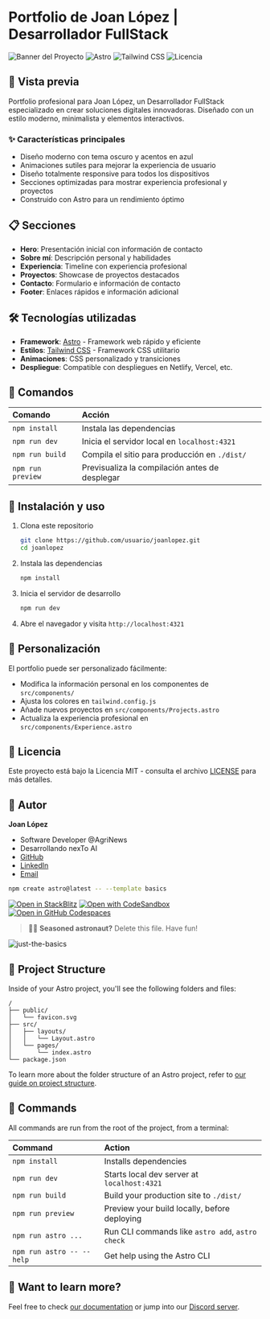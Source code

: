 # Portfolio de Joan López | Desarrollador FullStack

![Banner del Proyecto](https://img.shields.io/badge/Portfolio-Joan%20L%C3%B3pez-1E40AF)
![Astro](https://img.shields.io/badge/Astro-5.10.1-FF5D01?logo=astro)
![Tailwind CSS](https://img.shields.io/badge/Tailwind%20CSS-3.4.1-38B2AC?logo=tailwindcss)
![Licencia](https://img.shields.io/badge/Licencia-MIT-green)

## 🚀 Vista previa

Portfolio profesional para Joan López, un Desarrollador FullStack especializado en crear soluciones digitales innovadoras. Diseñado con un estilo moderno, minimalista y elementos interactivos.

### ✨ Características principales

- Diseño moderno con tema oscuro y acentos en azul
- Animaciones sutiles para mejorar la experiencia de usuario
- Diseño totalmente responsive para todos los dispositivos
- Secciones optimizadas para mostrar experiencia profesional y proyectos
- Construido con Astro para un rendimiento óptimo

## 📋 Secciones

- **Hero**: Presentación inicial con información de contacto
- **Sobre mí**: Descripción personal y habilidades
- **Experiencia**: Timeline con experiencia profesional
- **Proyectos**: Showcase de proyectos destacados
- **Contacto**: Formulario e información de contacto
- **Footer**: Enlaces rápidos e información adicional

## 🛠️ Tecnologías utilizadas

- **Framework**: [Astro](https://astro.build/) - Framework web rápido y eficiente
- **Estilos**: [Tailwind CSS](https://tailwindcss.com/) - Framework CSS utilitario
- **Animaciones**: CSS personalizado y transiciones
- **Despliegue**: Compatible con despliegues en Netlify, Vercel, etc.

## 🧞 Comandos

| Comando                   | Acción                                               |
| :------------------------ | :--------------------------------------------------- |
| `npm install`             | Instala las dependencias                             |
| `npm run dev`             | Inicia el servidor local en `localhost:4321`         |
| `npm run build`           | Compila el sitio para producción en `./dist/`        |
| `npm run preview`         | Previsualiza la compilación antes de desplegar       |

## 🔧 Instalación y uso

1. Clona este repositorio
   ```bash
   git clone https://github.com/usuario/joanlopez.git
   cd joanlopez
   ```

2. Instala las dependencias
   ```bash
   npm install
   ```

3. Inicia el servidor de desarrollo
   ```bash
   npm run dev
   ```

4. Abre el navegador y visita `http://localhost:4321`

## 📄 Personalización

El portfolio puede ser personalizado fácilmente:

- Modifica la información personal en los componentes de `src/components/`
- Ajusta los colores en `tailwind.config.js`
- Añade nuevos proyectos en `src/components/Projects.astro`
- Actualiza la experiencia profesional en `src/components/Experience.astro`

## 📝 Licencia

Este proyecto está bajo la Licencia MIT - consulta el archivo [LICENSE](LICENSE) para más detalles.

## 👤 Autor

**Joan López**

- Software Developer @AgriNews
- Desarrollando nexTo AI
- [GitHub](https://github.com/)
- [LinkedIn](https://linkedin.com/)
- [Email](mailto:contacto@ejemplo.com)

```sh
npm create astro@latest -- --template basics
```

[![Open in StackBlitz](https://developer.stackblitz.com/img/open_in_stackblitz.svg)](https://stackblitz.com/github/withastro/astro/tree/latest/examples/basics)
[![Open with CodeSandbox](https://assets.codesandbox.io/github/button-edit-lime.svg)](https://codesandbox.io/p/sandbox/github/withastro/astro/tree/latest/examples/basics)
[![Open in GitHub Codespaces](https://github.com/codespaces/badge.svg)](https://codespaces.new/withastro/astro?devcontainer_path=.devcontainer/basics/devcontainer.json)

> 🧑‍🚀 **Seasoned astronaut?** Delete this file. Have fun!

![just-the-basics](https://github.com/withastro/astro/assets/2244813/a0a5533c-a856-4198-8470-2d67b1d7c554)

## 🚀 Project Structure

Inside of your Astro project, you'll see the following folders and files:

```text
/
├── public/
│   └── favicon.svg
├── src/
│   ├── layouts/
│   │   └── Layout.astro
│   └── pages/
│       └── index.astro
└── package.json
```

To learn more about the folder structure of an Astro project, refer to [our guide on project structure](https://docs.astro.build/en/basics/project-structure/).

## 🧞 Commands

All commands are run from the root of the project, from a terminal:

| Command                   | Action                                           |
| :------------------------ | :----------------------------------------------- |
| `npm install`             | Installs dependencies                            |
| `npm run dev`             | Starts local dev server at `localhost:4321`      |
| `npm run build`           | Build your production site to `./dist/`          |
| `npm run preview`         | Preview your build locally, before deploying     |
| `npm run astro ...`       | Run CLI commands like `astro add`, `astro check` |
| `npm run astro -- --help` | Get help using the Astro CLI                     |

## 👀 Want to learn more?

Feel free to check [our documentation](https://docs.astro.build) or jump into our [Discord server](https://astro.build/chat).
